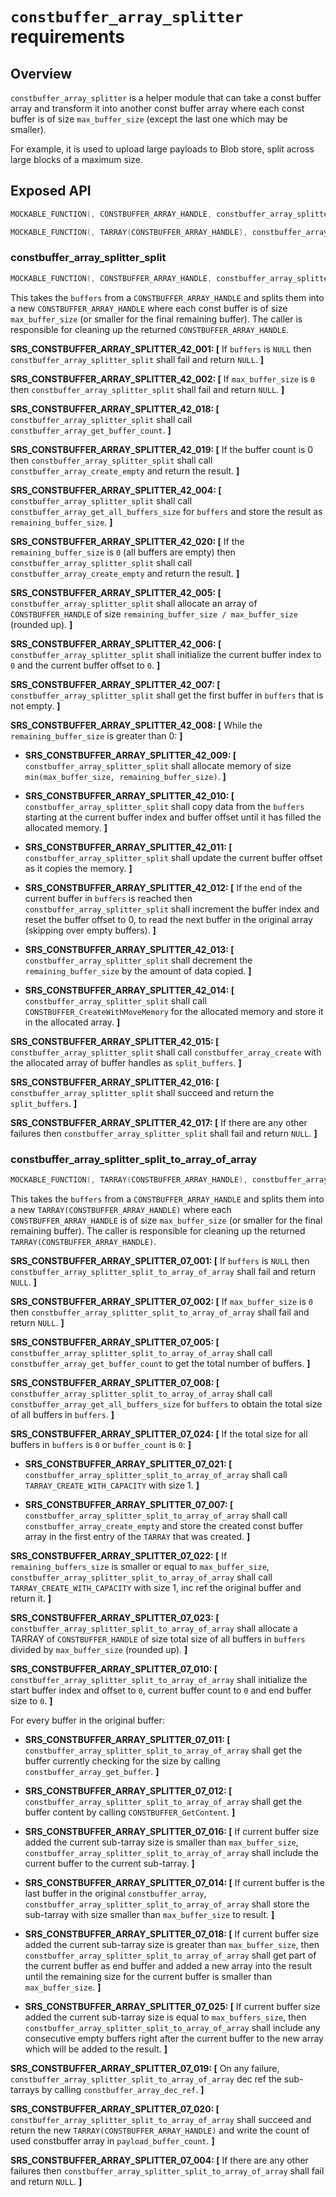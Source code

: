 `constbuffer_array_splitter` requirements
================

## Overview

`constbuffer_array_splitter` is a helper module that can take a const buffer array and transform it into another const buffer array where each const buffer is of size `max_buffer_size` (except the last one which may be smaller).

For example, it is used to upload large payloads to Blob store, split across large blocks of a maximum size.

## Exposed API

```c
MOCKABLE_FUNCTION(, CONSTBUFFER_ARRAY_HANDLE, constbuffer_array_splitter_split, CONSTBUFFER_ARRAY_HANDLE, buffers, uint32_t, max_buffer_size);

MOCKABLE_FUNCTION(, TARRAY(CONSTBUFFER_ARRAY_HANDLE), constbuffer_array_splitter_split_to_array_of_array, CONSTBUFFER_ARRAY_HANDLE, buffers, uint32_t, max_buffer_size, uint32_t*, payload_buffer_count);
```

### constbuffer_array_splitter_split

```c
MOCKABLE_FUNCTION(, CONSTBUFFER_ARRAY_HANDLE, constbuffer_array_splitter_split, CONSTBUFFER_ARRAY_HANDLE, buffers, uint32_t, max_buffer_size);
```

This takes the `buffers` from a `CONSTBUFFER_ARRAY_HANDLE` and splits them into a new `CONSTBUFFER_ARRAY_HANDLE` where each const buffer is of size `max_buffer_size` (or smaller for the final remaining buffer). The caller is responsible for cleaning up the returned `CONSTBUFFER_ARRAY_HANDLE`.

**SRS_CONSTBUFFER_ARRAY_SPLITTER_42_001: [** If `buffers` is `NULL` then `constbuffer_array_splitter_split` shall fail and return `NULL`. **]**

**SRS_CONSTBUFFER_ARRAY_SPLITTER_42_002: [** If `max_buffer_size` is `0` then `constbuffer_array_splitter_split` shall fail and return `NULL`. **]**

**SRS_CONSTBUFFER_ARRAY_SPLITTER_42_018: [** `constbuffer_array_splitter_split` shall call `constbuffer_array_get_buffer_count`. **]**

**SRS_CONSTBUFFER_ARRAY_SPLITTER_42_019: [** If the buffer count is 0 then `constbuffer_array_splitter_split` shall call `constbuffer_array_create_empty` and return the result. **]**

**SRS_CONSTBUFFER_ARRAY_SPLITTER_42_004: [** `constbuffer_array_splitter_split` shall call `constbuffer_array_get_all_buffers_size` for `buffers` and store the result as `remaining_buffer_size`. **]**

**SRS_CONSTBUFFER_ARRAY_SPLITTER_42_020: [** If the `remaining_buffer_size` is `0` (all buffers are empty) then `constbuffer_array_splitter_split` shall call `constbuffer_array_create_empty` and return the result. **]**

**SRS_CONSTBUFFER_ARRAY_SPLITTER_42_005: [** `constbuffer_array_splitter_split` shall allocate an array of `CONSTBUFFER_HANDLE` of size `remaining_buffer_size / max_buffer_size` (rounded up). **]**

**SRS_CONSTBUFFER_ARRAY_SPLITTER_42_006: [** `constbuffer_array_splitter_split` shall initialize the current buffer index to `0` and the current buffer offset to `0`. **]**

**SRS_CONSTBUFFER_ARRAY_SPLITTER_42_007: [** `constbuffer_array_splitter_split` shall get the first buffer in `buffers` that is not empty. **]**

**SRS_CONSTBUFFER_ARRAY_SPLITTER_42_008: [** While the `remaining_buffer_size` is greater than 0: **]**

  - **SRS_CONSTBUFFER_ARRAY_SPLITTER_42_009: [** `constbuffer_array_splitter_split` shall allocate memory of size `min(max_buffer_size, remaining_buffer_size)`. **]**

  - **SRS_CONSTBUFFER_ARRAY_SPLITTER_42_010: [** `constbuffer_array_splitter_split` shall copy data from the `buffers` starting at the current buffer index and buffer offset until it has filled the allocated memory. **]**

  - **SRS_CONSTBUFFER_ARRAY_SPLITTER_42_011: [** `constbuffer_array_splitter_split` shall update the current buffer offset as it copies the memory. **]**

  - **SRS_CONSTBUFFER_ARRAY_SPLITTER_42_012: [** If the end of the current buffer in `buffers` is reached then `constbuffer_array_splitter_split` shall increment the buffer index and reset the buffer offset to 0, to read the next buffer in the original array (skipping over empty buffers). **]**

  - **SRS_CONSTBUFFER_ARRAY_SPLITTER_42_013: [** `constbuffer_array_splitter_split` shall decrement the `remaining_buffer_size` by the amount of data copied. **]**

  - **SRS_CONSTBUFFER_ARRAY_SPLITTER_42_014: [** `constbuffer_array_splitter_split` shall call `CONSTBUFFER_CreateWithMoveMemory` for the allocated memory and store it in the allocated array. **]**

**SRS_CONSTBUFFER_ARRAY_SPLITTER_42_015: [** `constbuffer_array_splitter_split` shall call `constbuffer_array_create` with the allocated array of buffer handles as `split_buffers`. **]**

**SRS_CONSTBUFFER_ARRAY_SPLITTER_42_016: [** `constbuffer_array_splitter_split` shall succeed and return the `split_buffers`. **]**

**SRS_CONSTBUFFER_ARRAY_SPLITTER_42_017: [** If there are any other failures then `constbuffer_array_splitter_split` shall fail and return `NULL`. **]**

### constbuffer_array_splitter_split_to_array_of_array

```c
MOCKABLE_FUNCTION(, TARRAY(CONSTBUFFER_ARRAY_HANDLE), constbuffer_array_splitter_split_to_array_of_array, CONSTBUFFER_ARRAY_HANDLE, buffers, uint32_t, max_buffer_size, uint32_t*, payload_buffer_count);
```

This takes the `buffers` from a `CONSTBUFFER_ARRAY_HANDLE` and splits them into a new `TARRAY(CONSTBUFFER_ARRAY_HANDLE)` where each `CONSTBUFFER_ARRAY_HANDLE` is of size `max_buffer_size` (or smaller for the final remaining buffer). The caller is responsible for cleaning up the returned `TARRAY(CONSTBUFFER_ARRAY_HANDLE)`.

**SRS_CONSTBUFFER_ARRAY_SPLITTER_07_001: [** If `buffers` is `NULL` then `constbuffer_array_splitter_split_to_array_of_array` shall fail and return `NULL`. **]**

**SRS_CONSTBUFFER_ARRAY_SPLITTER_07_002: [** If `max_buffer_size` is `0` then `constbuffer_array_splitter_split_to_array_of_array` shall fail and return `NULL`. **]**

**SRS_CONSTBUFFER_ARRAY_SPLITTER_07_005: [** `constbuffer_array_splitter_split_to_array_of_array` shall call `constbuffer_array_get_buffer_count` to get the total number of buffers. **]**

**SRS_CONSTBUFFER_ARRAY_SPLITTER_07_008: [** `constbuffer_array_splitter_split_to_array_of_array` shall call `constbuffer_array_get_all_buffers_size` for `buffers` to obtain the total size of all buffers in `buffers`. **]**

**SRS_CONSTBUFFER_ARRAY_SPLITTER_07_024: [** If the total size for all buffers in `buffers` is `0` or `buffer_count` is `0`: **]**

- **SRS_CONSTBUFFER_ARRAY_SPLITTER_07_021: [** `constbuffer_array_splitter_split_to_array_of_array` shall call `TARRAY_CREATE_WITH_CAPACITY` with size 1. **]**

- **SRS_CONSTBUFFER_ARRAY_SPLITTER_07_007: [** `constbuffer_array_splitter_split_to_array_of_array` shall call `constbuffer_array_create_empty` and store the created const buffer array in the first entry of the `TARRAY` that was created. **]**

**SRS_CONSTBUFFER_ARRAY_SPLITTER_07_022: [** If `remaining_buffers_size` is smaller or equal to `max_buffer_size`, `constbuffer_array_splitter_split_to_array_of_array` shall call `TARRAY_CREATE_WITH_CAPACITY` with size 1, inc ref the original buffer and return it.  **]**

**SRS_CONSTBUFFER_ARRAY_SPLITTER_07_023: [** `constbuffer_array_splitter_split_to_array_of_array` shall allocate a TARRAY of `CONSTBUFFER_HANDLE` of size total size of all buffers in `buffers` divided by `max_buffer_size` (rounded up). **]**

**SRS_CONSTBUFFER_ARRAY_SPLITTER_07_010: [** `constbuffer_array_splitter_split_to_array_of_array` shall initialize the start buffer index and offset to `0`, current buffer count to `0` and end buffer size to `0`. **]**

For every buffer in the original buffer:

- **SRS_CONSTBUFFER_ARRAY_SPLITTER_07_011: [** `constbuffer_array_splitter_split_to_array_of_array` shall get the buffer currently checking for the size by calling `constbuffer_array_get_buffer`. **]**

- **SRS_CONSTBUFFER_ARRAY_SPLITTER_07_012: [** `constbuffer_array_splitter_split_to_array_of_array` shall get the buffer content by calling `CONSTBUFFER_GetContent`. **]**

- **SRS_CONSTBUFFER_ARRAY_SPLITTER_07_016: [** If current buffer size added the current sub-tarray size is smaller than `max_buffer_size`, `constbuffer_array_splitter_split_to_array_of_array` shall include the current buffer to the current sub-tarray. **]**

- **SRS_CONSTBUFFER_ARRAY_SPLITTER_07_014: [** If current buffer is the last buffer in the original `constbuffer_array`, `constbuffer_array_splitter_split_to_array_of_array` shall store the sub-tarray with size smaller than `max_buffer_size` to result.  **]**

- **SRS_CONSTBUFFER_ARRAY_SPLITTER_07_018: [** If current buffer size added the current sub-tarray size is greater than `max_buffer_size`, then `constbuffer_array_splitter_split_to_array_of_array` shall get part of the current buffer as end buffer and added a new array into the result until the remaining size for the current buffer is smaller than `max_buffer_size`. **]**

 - **SRS_CONSTBUFFER_ARRAY_SPLITTER_07_025: [** If current buffer size added the current sub-tarray size is equal to `max_buffers_size`, then `constbuffer_array_splitter_split_to_array_of_array` shall include any consecutive empty buffers right after the current buffer to the new array which will be added to the result. **]**

**SRS_CONSTBUFFER_ARRAY_SPLITTER_07_019: [** On any failure, `constbuffer_array_splitter_split_to_array_of_array` dec ref the sub-tarrays by calling `constbuffer_array_dec_ref`. **]**

**SRS_CONSTBUFFER_ARRAY_SPLITTER_07_020: [** `constbuffer_array_splitter_split_to_array_of_array` shall succeed and return the new `TARRAY(CONSTBUFFER_ARRAY_HANDLE)` and write the count of used constbuffer array in `payload_buffer_count`.  **]**

**SRS_CONSTBUFFER_ARRAY_SPLITTER_07_004: [** If there are any other failures then `constbuffer_array_splitter_split_to_array_of_array` shall fail and return `NULL`. **]**